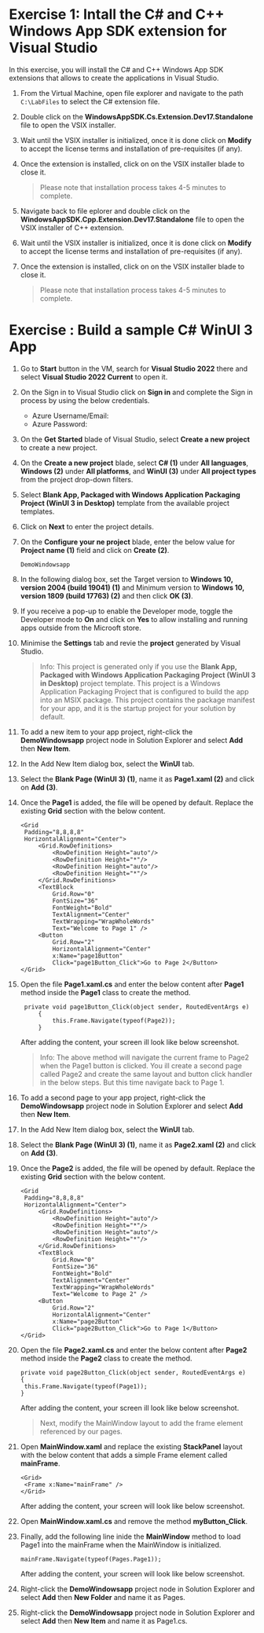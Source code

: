 # Exercise 1: Intall the C# and C++ Windows App SDK extension for Visual Studio 

In this exercise, you will install the C# and C++ Windows App SDK extensions that allows to create the applications in Visual Studio.

1. From the Virtual Machine, open file explorer and navigate to the path `C:\LabFiles` to select the C# extension file.

1. Double click on the **WindowsAppSDK.Cs.Extension.Dev17.Standalone** file to open the VSIX installer.

1. Wait until the VSIX installer is initialized, once it is done click on **Modify** to accept the license terms and installation of pre-requisites (if any).

1. Once the extension is installed, click on on the VSIX installer blade to close it.

   > Please note that installation process takes 4-5 minutes to complete.
   
1. Navigate back to file eplorer and double click on the **WindowsAppSDK.Cpp.Extension.Dev17.Standalone** file to open the VSIX installer of C++ extension.

1. Wait until the VSIX installer is initialized, once it is done click on **Modify** to accept the license terms and installation of pre-requisites (if any).

1. Once the extension is installed, click on on the VSIX installer blade to close it.
   
   > Please note that installation process takes 4-5 minutes to complete.


# Exercise : Build a sample C# WinUI 3 App 

1. Go to **Start** button in the VM, search for **Visual Studio 2022** there and select **Visual Studio 2022 Current** to open it.

1. On the Sign in to Visual Studio click on **Sign in** and complete the Sign in process by using the below credentials.

    * Azure Username/Email: <inject key="AzureAdUserEmail"></inject> 
    * Azure Password: <inject key="AzureAdUserPassword"></inject>

1. On the **Get Started** blade of Visual Studio, select **Create a new project** to create a new project. 

1. On the **Create a new project** blade, select **C# (1)** under **All languages**, **Windows (2)** under **All platforms**, and **WinUI (3)** under **All project types** from the project drop-down filters.

1. Select **Blank App, Packaged with Windows Application Packaging Project (WinUI 3 in Desktop)** template from the available project templates.

1. Click on **Next** to enter the project details.

1. On the **Configure your ne project** blade, enter the below value for **Project name (1)** field and click on **Create (2)**.

   ```
   DemoWindowsapp
   ```
   
1. In the following dialog box, set the Target version to **Windows 10, version 2004 (build 19041) (1)** and Minimum version to **Windows 10, version 1809 (build 17763) (2)** and then click **OK (3)**.

1. If you receive a pop-up to enable the Developer mode, toggle the Developer mode to **On** and click on **Yes** to allow installing and running apps outside from the Microoft store.

1. Minimise the **Settings** tab and revie the **project** generated by Visual Studio.

   > Info: This project is generated only if you use the **Blank App, Packaged with Windows Application Packaging Project (WinUI 3 in Desktop)** project template. This project is a Windows Application Packaging Project that is configured to build the app into an MSIX package. This project contains the package manifest for your app, and it is the startup project for your solution by default.

1. To add a new item to your app project, right-click the **DemoWindowsapp** project node in Solution Explorer and select **Add** then **New Item**.

1. In the Add New Item dialog box, select the **WinUI** tab.

1. Select the **Blank Page (WinUI 3) (1)**, name it as **Page1.xaml (2)** and click on **Add (3)**.

1. Once the **Page1** is added, the file will be opened by default. Replace the existing **Grid** section with the below content.

   ```
   <Grid 
    Padding="8,8,8,8"
    HorizontalAlignment="Center">
        <Grid.RowDefinitions>
            <RowDefinition Height="auto"/>
            <RowDefinition Height="*"/>
            <RowDefinition Height="auto"/>
            <RowDefinition Height="*"/>
        </Grid.RowDefinitions>
        <TextBlock
			Grid.Row="0"
			FontSize="36"
			FontWeight="Bold"
			TextAlignment="Center"
			TextWrapping="WrapWholeWords"                
			Text="Welcome to Page 1" />
        <Button 
			Grid.Row="2"
			HorizontalAlignment="Center"
			x:Name="page1Button" 
			Click="page1Button_Click">Go to Page 2</Button>
   </Grid>
   ```

1. Open the file **Page1.xaml.cs** and enter the below content after **Page1** method inside the **Page1** class to create the method.

   ```
    private void page1Button_Click(object sender, RoutedEventArgs e)
        {
            this.Frame.Navigate(typeof(Page2));
        }
    ```    

    After adding the content, your screen ill look like below screenshot.
    
    > Info: The above method will navigate the current frame to Page2 when the Page1 button is clicked. You ill create a second page called Page2 and create the same layout and button click handler in the below steps. But this time navigate back to Page 1.


1. To add a second page to your app project, right-click the **DemoWindowsapp** project node in Solution Explorer and select **Add** then **New Item**.

1. In the Add New Item dialog box, select the **WinUI** tab.

1. Select the **Blank Page (WinUI 3) (1)**, name it as **Page2.xaml (2)** and click on **Add (3)**.

1. Once the **Page2** is added, the file will be opened by default. Replace the existing **Grid** section with the below content.

   ```
   <Grid 
    Padding="8,8,8,8"
    HorizontalAlignment="Center">
        <Grid.RowDefinitions>
            <RowDefinition Height="auto"/>
            <RowDefinition Height="*"/>
            <RowDefinition Height="auto"/>
            <RowDefinition Height="*"/>
        </Grid.RowDefinitions>
        <TextBlock
			Grid.Row="0"
			FontSize="36"
			FontWeight="Bold"
			TextAlignment="Center"
			TextWrapping="WrapWholeWords"                
			Text="Welcome to Page 2" />
        <Button 
			Grid.Row="2"
			HorizontalAlignment="Center"
			x:Name="page2Button" 
			Click="page2Button_Click">Go to Page 1</Button>
   </Grid>
   ```

1. Open the file **Page2.xaml.cs** and enter the below content after **Page2** method inside the **Page2** class to create the method.

   ```
   private void page2Button_Click(object sender, RoutedEventArgs e)
   {
    this.Frame.Navigate(typeof(Page1));
   }
   ```
   
   
   
   After adding the content, your screen ill look like below screenshot.    
    
   > Next, modify the MainWindow layout to add the frame element referenced by our pages.

  
   
1. Open **MainWindow.xaml** and replace the existing **StackPanel** layout with the below content that adds a simple Frame element called **mainFrame**.

   ```
   <Grid>
    <Frame x:Name="mainFrame" />
   </Grid>
   ```

   
    After adding the content, your screen will look like below screenshot.
 
 1. Open **MainWindow.xaml.cs** and remove the method **myButton_Click**.


1. Finally, add the following line inide the **MainWindow** method to load Page1 into the mainFrame when the MainWindow is initialized.

    ```
    mainFrame.Navigate(typeof(Pages.Page1));
    ```    
    
    After adding the content, your screen will look like below screenshot.   
    
1. Right-click the **DemoWindowsapp** project node in Solution Explorer and select **Add** then **New Folder** and name it as Pages.

1. Right-click the **DemoWindowsapp** project node in Solution Explorer and select **Add** then **New Item** and name it as Page1.cs.

   

